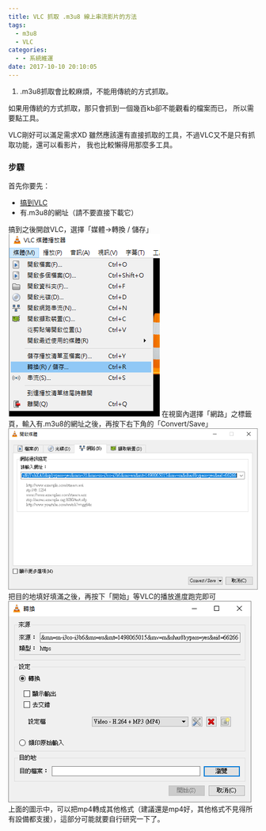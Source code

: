 ```yaml
---
title: VLC 抓取 .m3u8 線上串流影片的方法
tags:
  - m3u8
  - VLC
categories:
  - - 系統維運
date: 2017-10-10 20:10:05
---
```


1.  .m3u8抓取會比較麻煩，不能用傳統的方式抓取。

如果用傳統的方式抓取，那只會抓到一個幾百kb卻不能觀看的檔案而已， 所以需要點工具。
<!-- more -->
VLC剛好可以滿足需求XD 雖然應該還有直接抓取的工具，不過VLC又不是只有抓取功能，還可以看影片， 我也比較懶得用那麼多工具。

### 步驟

首先你要先：

*   [搞到VLC](https://www.videolan.org/vlc/index.zh-TW.html)
*   有.m3u8的網址（請不要直接下載它）

搞到之後開啟VLC，選擇「媒體→轉換 / 儲存」 ![01](/post_image/2018/06/01-2.png) 在視窗內選擇「網路」之標籤頁，輸入有.m3u8的網址之後，再按下右下角的「Convert/Save」 ![02](/post_image/2018/06/02-2.png) 把目的地填好填滿之後，再按下「開始」等VLC的播放進度跑完即可 ![03](/post_image/2018/06/03.png) 上面的圖示中，可以把mp4轉成其他格式（建議還是mp4好，其他格式不見得所有設備都支援），這部分可能就要自行研究一下了。